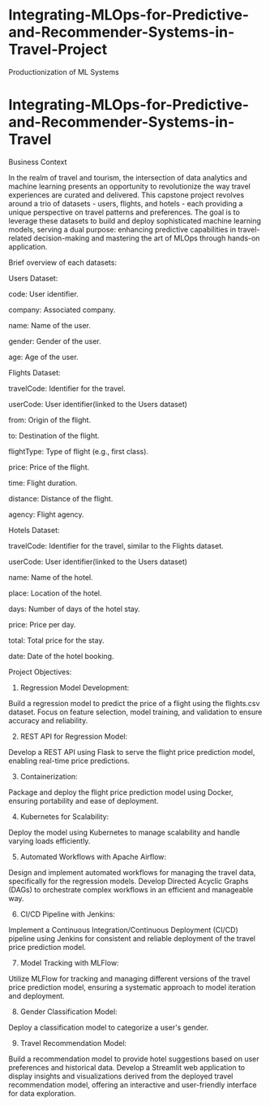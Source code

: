 # Integrating-MLOps-for-Predictive-and-Recommender-Systems-in-Travel-Project
Productionization of ML Systems

# Integrating-MLOps-for-Predictive-and-Recommender-Systems-in-Travel

Business Context

In the realm of travel and tourism, the intersection of data analytics and machine learning presents an opportunity to revolutionize the way travel experiences are curated and delivered. This capstone project revolves around a trio of datasets - users, flights, and hotels - each providing a unique perspective on travel patterns and preferences. The goal is to leverage these datasets to build and deploy sophisticated machine learning models, serving a dual purpose: enhancing predictive capabilities in travel-related decision-making and mastering the art of MLOps through hands-on application.

Brief overview of each datasets:

Users Dataset:

code: User identifier.

company: Associated company.

name: Name of the user.

gender: Gender of the user.

age: Age of the user.

Flights Dataset:

travelCode: Identifier for the travel.

userCode: User identifier(linked to the Users dataset)

from: Origin of the flight.

to: Destination of the flight.

flightType: Type of flight (e.g., first class).

price: Price of the flight.

time: Flight duration.

distance: Distance of the flight.

agency: Flight agency.

Hotels Dataset:

travelCode: Identifier for the travel, similar to the Flights dataset.

userCode: User identifier(linked to the Users dataset)

name: Name of the hotel.

place: Location of the hotel.

days: Number of days of the hotel stay.

price: Price per day.

total: Total price for the stay.

date: Date of the hotel booking.

Project Objectives:

1. Regression Model Development:

Build a regression model to predict the price of a flight using the flights.csv dataset. Focus on feature selection, model training, and validation to ensure accuracy and reliability.

2. REST API for Regression Model:

Develop a REST API using Flask to serve the flight price prediction model, enabling real-time price predictions.

3. Containerization:

Package and deploy the flight price prediction model using Docker, ensuring portability and ease of deployment.

4. Kubernetes for Scalability:

Deploy the model using Kubernetes to manage scalability and handle varying loads efficiently.

5. Automated Workflows with Apache Airflow:

Design and implement automated workflows for managing the travel data, specifically for the regression models. Develop Directed Acyclic Graphs (DAGs) to orchestrate complex workflows in an efficient and manageable way.

6. CI/CD Pipeline with Jenkins:

Implement a Continuous Integration/Continuous Deployment (CI/CD) pipeline using Jenkins for consistent and reliable deployment of the travel price prediction model.

7. Model Tracking with MLFlow:

Utilize MLFlow for tracking and managing different versions of the travel price prediction model, ensuring a systematic approach to model iteration and deployment.

8. Gender Classification Model:

Deploy a classification model to categorize a user's gender.

9. Travel Recommendation Model:

Build a recommendation model to provide hotel suggestions based on user preferences and historical data. Develop a Streamlit web application to display insights and visualizations derived from the deployed travel recommendation model, offering an interactive and user-friendly interface for data exploration.





